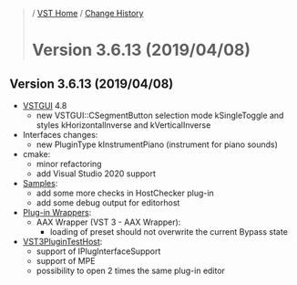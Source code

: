 >/ [VST Home](../) / [Change History](./Index.md)
>
># Version 3.6.13 (2019/04/08)

## Version 3.6.13 (2019/04/08)

- [VSTGUI](../What+is+the+VST+3+SDK/VSTGUI.md) 4.8
  - new VSTGUI::CSegmentButton selection mode kSingleToggle and styles kHorizontalInverse and kVerticalInverse
- Interfaces changes:
  - new PluginType kInstrumentPiano (instrument for piano sounds)
- cmake:
  - minor refactoring
  - add Visual Studio 2020 support
- [Samples](../What+is+the+VST+3+SDK/Plug-in+Examples.md):
  - add some more checks in HostChecker plug-in
  - add some debug output for editorhost
- [Plug-in Wrappers](../What+is+the+VST+3+SDK/Wrappers/Index.md):
  - AAX Wrapper (VST 3 - AAX Wrapper):
    - loading of preset should not overwrite the current Bypass state
- [VST3PluginTestHost](../What+is+the+VST+3+SDK/Plug-in+Test+Host.md): 
  - support of IPlugInterfaceSupport
  - support of MPE
  - possibility to open 2 times the same plug-in editor
